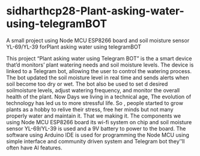 # sidharthcp28-Plant-asking-water-using-telegramBOT
A small project using Node MCU ESP8266 board and soil moisture sensor YL-69/YL-39 forPlant asking water using telegramBOT

This project “Plant asking water using Telegram BOT” is the a smart device that’d monitors’ plant watering needs and soil moisture levels. The device is linked to a Telegram bot, allowing the user to control the watering process. The bot updated the soil moisture level in real time and sends alerts when soil become too dry or wet. The bot also be used to set d desired soilmoisture levels, adjust watering frequency, and monitor the overall health of the plant.
Now Days we living in a technical age, The evolution of technology has led us to more stressful life. So , people started to grow plants as a hobby to relive their stress, free her minds but not many properly water and maintain it. That we making it.
The components we using Node MCU ESP8266 board its wi-fi system on chip
and soil moisture sensor YL-69/YL-39 is used and a 9V battery to power to the
board. The software using Arduino IDE is used for programming the Node
MCU using simple interface and community driven system and Telegram bot
they’’ll often have Al features.
